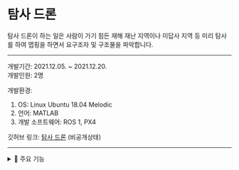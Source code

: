# 탐사 드론

탐사 드론이 하는 일은 사람이 가기 힘든 재해 재난 지역이나 미답사 지역 등 미리 탐사를 하여 맵핑을 하면서 요구조자 및 구조물을 파악합니다.

---

개발기간: 2021.12.05. ~ 2021.12.20.  
개발인원: 2명

개발환경:

1. OS: Linux Ubuntu 18.04 Melodic
2. 언어: MATLAB
3. 개발 소프트웨어: ROS 1, PX4

깃허브 링크: [탐사 드론](https://github.com/909ma/Autonomous-System-Development/tree/main) (비공개상태)

---

<details>
    <summary>📁 주요 기능</summary>
 
 ## 주요 기능

1.  실시간 지역 스캔

|                                                                 GUI                                                                  |                                                        드론                                                        |
| :----------------------------------------------------------------------------------------------------------------------------------: | :----------------------------------------------------------------------------------------------------------------: |
| <img src="./2021.12.%20탐사%20드론/../2021.12.%20탐사%20드론/../2021.12.%20탐사%20드론/5.%20실시간%20매핑%20모습.gif" width="300px"> | <img src="./2021.12.%20탐사%20드론/../2021.12.%20탐사%20드론/2.%20rrt%20경로%20따라가는%20모습.gif" width="300px"> |

드론이 움직이며 실시간으로 스캔합니다. 임의의 공간에 대하여 GUI를 통해 클릭받은 위치로 드론을 이끌면서 이동 시 라이더 센서로 받은 값으로 SLAM 알고리즘을 이용해 맵을 생성합니다.

2. 네비게이션

|                                       GUI                                       |                                                     드론                                                     |
| :-----------------------------------------------------------------------------: | :----------------------------------------------------------------------------------------------------------: |
| <img src="./2021.12.%20탐사%20드론/1.%20rrt%20실시간%20생성.gif" width="300px"> | <img src="./2021.12.%20탐사%20드론/../2021.12.%20탐사%20드론/6.%20드론%20회전하는%20모습.gif" width="300px"> |

좌클릭을 통해 임의의 지역(흰색, 회색 영역)으로 드론을 이끌 수 있습니다.  
드론이 방문하여 밝혀진 지역은 SLAM알고리즘을 통해 OccupancyMap에 포함되어 지도상에 표시됩니다.

3. 장애물 회피 기능

|                                                     GUI                                                     |                                                    드론                                                    |
| :---------------------------------------------------------------------------------------------------------: | :--------------------------------------------------------------------------------------------------------: |
| <img src="./2021.12.%20탐사%20드론/../2021.12.%20탐사%20드론/4.%20기둥%20피하는%20모습2.gif" width="300px"> | <img src="./2021.12.%20탐사%20드론/../2021.12.%20탐사%20드론/3.%20기둥%20피하는%20모습.gif" width="300px"> |

진행 중에 만난 장애물은 자동으로 피해갑니다.

4. GUI 모습

<img src="./2021.12.%20탐사%20드론/7.%20gui.gif">
드론과 실시간 통신중인 GUI 모습입니다.

## </details>
